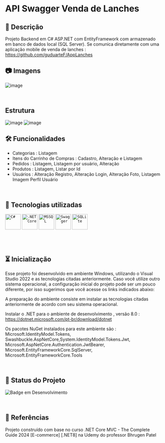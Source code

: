 # API Swagger Venda de Lanches

## 📖  Descrição

Projeto Backend em C# ASP.NET com EntityFramework com armazenado em banco de dados local (SQL Server).
Se comunica diretamente com uma aplicação mobile de venda de lanches : https://github.com/guduarteF/AppLanches

## :camera: Imagens 

![image](https://github.com/user-attachments/assets/e235f425-83bb-4bdb-a8a2-1e5f08bb0603)


<br/>

## Estrutura
![image](https://github.com/user-attachments/assets/43bdaa30-e484-4a8c-999c-73362c502987)
![image](https://github.com/user-attachments/assets/01d5eba7-9e2a-4c83-9587-853e484a689d)

## 🛠️ Funcionalidades
- Categorias : Listagem
- Itens do Carrinho de Compras : Cadastro, Alteração e Listagem
- Pedidos : Listagem, Listagem por usuário, Alteração
- Produtos : Listagem, Listar por Id
- Usuários : Alteração Registro, Alteração Login, Alteração Foto, Listagem Imagem Perfil Usuário
<br/>

## 📡 Tecnologias utilizadas 
<code><img width="50" src="https://user-images.githubusercontent.com/25181517/121405384-444d7300-c95d-11eb-959f-913020d3bf90.png" alt="C#" title="C#"/></code>
	<code><img width="50" src="https://user-images.githubusercontent.com/25181517/121405754-b4f48f80-c95d-11eb-8893-fc325bde617f.png" alt=".NET Core" title=".NET Core"/></code>
	<code><img width="50" src="https://github.com/marwin1991/profile-technology-icons/assets/19180175/3b371807-db7c-45b4-8720-c0cfc901680a" alt="MSSQL" title="MSSQL"/></code>
 	<code><img width="50" src="https://user-images.githubusercontent.com/25181517/186711335-a3729606-5a78-4496-9a36-06efcc74f800.png" alt="Swagger" title="Swagger"/></code>
  <code><img width="50" src="https://github.com/marwin1991/profile-technology-icons/assets/136815194/82df4543-236b-4e45-9604-5434e3faab17" alt="SQLite" title="SQLite"/></code>
</div>
<br/><br/>

## ⏳ Inicialização

Esse projeto foi desenvolvido em ambiente Windows, utilizando o Visual Studio 2022 e as tecnologias citadas anteriormente. Caso você utilize outro sistema operacional, a configuração inicial do projeto pode ser um pouco diferente, por isso sugerimos que você acesse os links indicados abaixo:

A preparação do ambiente consiste em instalar as tecnologias citadas anteriormente de acordo com seu sistema operacional.

Instalar o .NET para o ambiente de desenvolvimento , versão 8.0 :
https://dotnet.microsoft.com/pt-br/download/dotnet

Os pacotes NuGet instalados para este ambiente são :
Microsoft.IdentityModel.Tokens, Swashbuckle.AspNetCore,System.IdentityModel.Tokens.Jwt, Microsoft.AspNetCore.Authentication.JwtBearer, Microsoft.EntityFrameworkCore.SqlServer, Microsoft.EntityFrameworkCore.Tools

<br/>

## 🔎 Status do Projeto

![Badge em Desenvolvimento](https://img.shields.io/badge/Status-Concluído-green)

<br/>

## 📑 Referências

 Projeto construído com base no curso .NET Core MVC - The Complete Guide 2024 [E-commerce] [.NET8] na Udemy do professor Bhrugen Patel 
